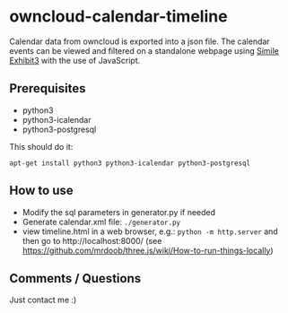 owncloud-calendar-timeline
========================

Calendar data from owncloud is exported into a json file. The calendar events can be viewed and filtered on a standalone webpage using [Simile Exhibit3](http://simile-widgets.org/wiki/Exhibit3) with the use of JavaScript.

Prerequisites
-------------

* python3
* python3-icalendar
* python3-postgresql

This should do it:

  `apt-get install python3 python3-icalendar python3-postgresql`


How to use
----------

* Modify the sql parameters in generator.py if needed
* Generate calendar.xml file: `./generator.py`
* view timeline.html in a web browser, e.g.: `python -m http.server` and then go to http://localhost:8000/
  (see https://github.com/mrdoob/three.js/wiki/How-to-run-things-locally)


Comments / Questions
--------------------

Just contact me :)
